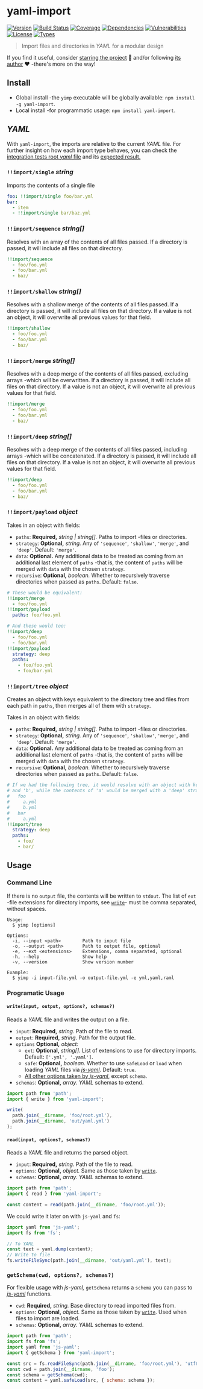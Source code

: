 # yaml-import

[![Version](https://img.shields.io/npm/v/yaml-import.svg)](https://www.npmjs.com/package/yaml-import)
[![Build Status](https://img.shields.io/travis/rafamel/yaml-import/master.svg)](https://travis-ci.org/rafamel/yaml-import)
[![Coverage](https://img.shields.io/coveralls/rafamel/yaml-import/master.svg)](https://coveralls.io/github/rafamel/yaml-import)
[![Dependencies](https://img.shields.io/david/rafamel/yaml-import.svg)](https://david-dm.org/rafamel/yaml-import)
[![Vulnerabilities](https://img.shields.io/snyk/vulnerabilities/npm/yaml-import.svg)](https://snyk.io/test/npm/yaml-import)
[![License](https://img.shields.io/github/license/rafamel/yaml-import.svg)](https://github.com/rafamel/yaml-import/blob/master/LICENSE)
[![Types](https://img.shields.io/npm/types/yaml-import.svg)](https://www.npmjs.com/package/yaml-import)

> Import files and directories in *YAML* for a modular design

If you find it useful, consider [starring the project](https://github.com/rafamel/yaml-import) 💪 and/or following [its author](https://github.com/rafamel) ❤️ -there's more on the way!

## Install

* Global install -the `yimp` executable will be globally available: `npm install -g yaml-import`.
* Local install -for programmatic usage: `npm install yaml-import`.

## *YAML*

With `yaml-import`, the imports are relative to the current *YAML* file. For further insight on how each import type behaves, you can check the [integration tests root *yaml* file](https://github.com/rafamel/yaml-import/blob/master/test/fixtures/root.yml) and its [expected result.](https://github.com/rafamel/yaml-import/blob/master/test/fixtures/result.json)

### `!!import/single` *string*

Imports the contents of a single file

```yaml
foo: !!import/single foo/bar.yml
bar:
  - item
  - !!import/single bar/baz.yml
```

### `!!import/sequence` *string[]*

Resolves with an array of the contents of all files passed. If a directory is passed, it will include all files on that directory.

```yaml
!!import/sequence
  - foo/foo.yml
  - foo/bar.yml
  - baz/
```

### `!!import/shallow` *string[]*

Resolves with a shallow merge of the contents of all files passed. If a directory is passed, it will include all files on that directory. If a value is not an object, it will overwrite all previous values for that field.

```yaml
!!import/shallow
  - foo/foo.yml
  - foo/bar.yml
  - baz/
```

### `!!import/merge` *string[]*

Resolves with a deep merge of the contents of all files passed, excluding arrays -which will be overwritten. If a directory is passed, it will include all files on that directory. If a value is not an object, it will overwrite all previous values for that field.

```yaml
!!import/merge
  - foo/foo.yml
  - foo/bar.yml
  - baz/
```

### `!!import/deep` *string[]*

Resolves with a deep merge of the contents of all files passed, including arrays -which will be concatenated. If a directory is passed, it will include all files on that directory. If a value is not an object, it will overwrite all previous values for that field.

```yaml
!!import/deep
  - foo/foo.yml
  - foo/bar.yml
  - baz/
```

### `!!import/payload` *object*

Takes in an object with fields:

* `paths`: **Required,** *string | string[].* Paths to import -files or directories.
* `strategy`: **Optional,** *string.* Any of `'sequence'`, `'shallow'`, `'merge'`, and `'deep'`. Default: `'merge'`.
* `data`: **Optional.** Any additional data to be treated as coming from an additional last element of `paths` -that is, the content of `paths` will be merged with `data` with the chosen `strategy`.
* `recursive`: **Optional,** *boolean.* Whether to recursively traverse directories when passed as `paths`. Default: `false`.

```yaml
# These would be equivalent:
!!import/merge
  - foo/foo.yml
!!import/payload
  paths: foo/foo.yml

# And these would too:
!!import/deep
  - foo/foo.yml
  - foo/bar.yml
!!import/payload
  strategy: deep
  paths:
    - foo/foo.yml
    - foo/bar.yml
```

### `!!import/tree` *object*

Creates an object with keys equivalent to the directory tree and files from each path in `paths`, then merges all of them with `strategy`.

Takes in an object with fields:

* `paths`: **Required,** *string | string[].* Paths to import -files or directories.
* `strategy`: **Optional,** *string.* Any of `'sequence'`, `'shallow'`, `'merge'`, and `'deep'`. Default: `'merge'`.
* `data`: **Optional.** Any additional data to be treated as coming from an additional last element of `paths` -that is, the content of `paths` will be merged with `data` with the chosen `strategy`.
* `recursive`: **Optional,** *boolean.* Whether to recursively traverse directories when passed as `paths`. Default: `false`.

```yaml
# If we had the following tree, it would resolve with an object with keys 'a'
# and 'b', while the contents of 'a' would be merged with a 'deep' strategy:
#   foo
#     a.yml
#     b.yml
#   bar
#     a.yml
!!import/tree
  strategy: deep
  paths:
    - foo/
    - bar/
```

## Usage

### Command Line

If there is no `output` file, the contents will be written to `stdout`. The list of `ext` -file extensions for directory imports, see [`write`](#writeinput-output-options-schemas)- must be comma separated, without spaces.

```
Usage:
  $ yimp [options]

Options:
  -i, --input <path>        Path to input file
  -o, --output <path>       Path to output file, optional
  -e, --ext <extensions>    Extensions, comma separated, optional
  -h, --help                Show help
  -v, --version             Show version number

Example:
  $ yimp -i input-file.yml -o output-file.yml -e yml,yaml,raml
```

### Programatic Usage

#### `write(input, output, options?, schemas?)`

Reads a *YAML* file and writes the output on a file.

* `input`: **Required,** *string.* Path of the file to read.
* `output`: **Required,** *string*. Path for the output file.
* `options` **Optional,** *object:*
  * `ext`: **Optional,** *string[].* List of extensions to use for directory imports. Default: `['.yml', '.yaml']`.
  * `safe`: **Optional,** *boolean*. Whether to use `safeLoad` or `load` when loading *YAML* files via [*js-yaml*](https://www.npmjs.com/package/js-yaml). Default: `true`.
  * [All other options taken by *js-yaml*](https://github.com/nodeca/js-yaml#safeload-string---options-), except `schema`.
* `schemas`: **Optional,** *array.* *YAML* schemas to extend.

```javascript
import path from 'path';
import { write } from 'yaml-import';

write(
  path.join(__dirname, 'foo/root.yml'),
  path.join(__dirname, 'out/yaml.yml')
);
```

#### `read(input, options?, schemas?)`

Reads a *YAML* file and returns the parsed object.

* `input`: **Required,** *string.* Path of the file to read.
* `options`: **Optional,** *object.* Same as those taken by [`write`](#writeinput-output-options-schemas).
* `schemas`: **Optional,** *array.* *YAML* schemas to extend.

```javascript
import path from 'path';
import { read } from 'yaml-import';

const content = read(path.join(__dirname, 'foo/root.yml'));
```

We could write it later on with `js-yaml` and `fs`:

```javascript
import yaml from 'js-yaml';
import fs from 'fs';

// To YAML
const text = yaml.dump(content);
// Write to file
fs.writeFileSync(path.join(__dirname, 'out/yaml.yml'), text);
```

### `getSchema(cwd, options?, schemas?)`

For flexible usage with *js-yaml,* `getSchema` returns a `schema` you can pass to [*js-yaml*](https://www.npmjs.com/package/js-yaml) functions.

* `cwd`: **Required,** *string.* Base directory to read imported files from.
* `options`: **Optional,** *object.* Same as those taken by [`write`](#writeinput-output-options-schemas). Used when files to import are loaded.
* `schemas`: **Optional,** *array.* *YAML* schemas to extend.

```javascript
import path from 'path';
import fs from 'fs';
import yaml from 'js-yaml';
import { getSchema } from 'yaml-import';

const src = fs.readFileSync(path.join(__dirname, 'foo/root.yml'), 'utf8');
const cwd = path.join(__dirname, 'foo');
const schema = getSchema(cwd);
const content = yaml.safeLoad(src, { schema: schema });
```
